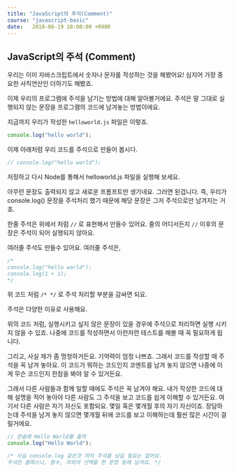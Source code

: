 ```yaml
---
title: "JavaScript의 주석(Comment)"
course: "javascript-basic"
date:   2018-06-19 18:00:00 +0900
---
```




## JavaScript의 주석 (Comment)

우리는 이미 자바스크립트에서 숫자나 문자를 작성하는 것을 해봤어요! 심지어 가장 중요한 사칙연산인 더하기도 해봤죠.

이제 우리의 프로그램에 주석을 남기는 방법에 대해 알아볼거에요. 주석은 말 그대로 실행되지 않는 문장을 프로그램의 코드에 남겨놓는 방법이에요.

지금까지 우리가 작성한 `helloworld.js` 파일은 이렇죠.

```js
console.log("hello world");
```



이제 아래처럼 우리 코드를 주석으로 만들어 봅시다.

```js
// console.log("hello world");
```

저장하고 다시 Node를 통해서 helloworld.js 파일을 실행해 보세요.

아무런 문장도 출력되지 않고 새로운 프롬프트만 생기네요. 그러면 된겁니다. 즉, 우리가 console.log() 문장을 주석처리 했기 때문에 해당 문장은 그저 주석으로만 남겨지는 거죠.

한줄 주석은 위에서 처럼 `//` 로 표현해서 만들수 있어요. 줄의 어디서든지 `//` 이후의 문장은 주석이 되어 실행되지 않아요.

여러줄 주석도 만들수 있어요. 여러줄 주석은,

```js
/* 
console.log("hello world");
console.log(1 + 1);
*/
```

위 코드 처럼 `/* */` 로 주석 처리할 부분을 감싸면 되요.



주석은 다양한 이유로 사용해요.

위의 코드 처럼, 실행시키고 싶지 않은 문장이 있을 경우에 주석으로 처리하면 실행 시키지 않을 수 있죠. 나중에 코드를 작성하면서 이런저런 테스트를 해볼 때 꼭 필요하게 됩니다.

그리고, 사실 제가 좀 멍청하거든요. 기억력이 엄청 나쁘죠. 그래서 코드를 작성할 때 주석을 꼭 남겨 놓아요. 이 코드가 뭐하는 코드인지 코멘트를 남겨 놓지 않으면 나중에 이게 무슨 코드인지 한참을 봐야 알 수 있거든요.

그래서 다른 사람들과 함께 일할 때에도 주석은 꼭 남겨야 해요. 내가 작성한 코드에 대해 설명을 적어 놓아야 다른 사람도 그 주석을 보고 코드를 쉽게 이해할 수 있거든요. 여기서 다른 사람은 자기 자신도 포함되요. 몇일 혹은 몇개월 후의 자기 자신이죠. 장담하는데 주석을 남겨 놓지 않으면 몇개월 뒤에 코드를 보고 이해하는데 훨씬 많은 시간이 걸릴거에요.

```js
// 콘솔에 Hello World를 출력
console.log("Hello World");

/* 사실 console.log 같은것 까지 주석을 남길 필요는 없어요.
주석은 클래스나, 함수, 의외의 선택을 한 문장 등에 남겨요. */
```



